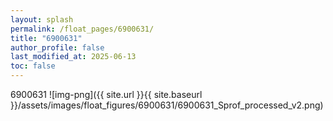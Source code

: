 ```yaml
---
layout: splash
permalink: /float_pages/6900631/
title: "6900631"
author_profile: false
last_modified_at: 2025-06-13
toc: false
---
```

 
6900631
![img-png]({{ site.url }}{{ site.baseurl }}/assets/images/float_figures/6900631/6900631_Sprof_processed_v2.png)